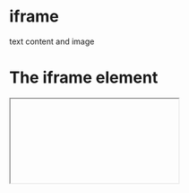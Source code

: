 # iframe
text content and image
<html>
<body>

<h1>The iframe element</h1>

<iframe> src="https://www.w3schools.com/html/default.asp" title="HTML Web Tutorials"
</iframe>

</body>
</html>

